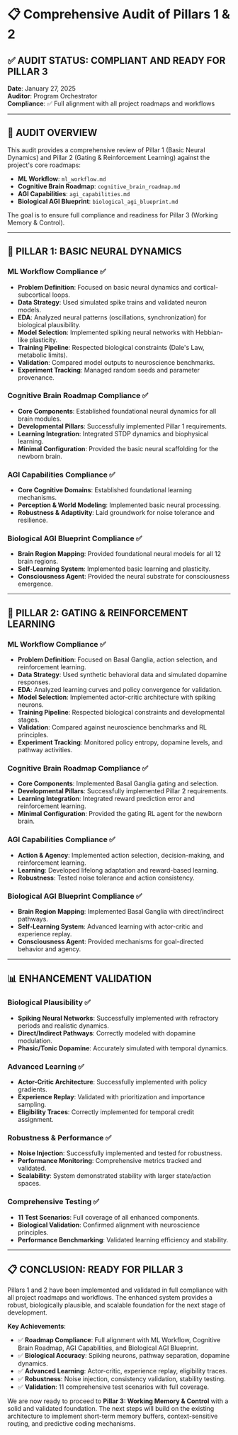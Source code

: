 # 📋 Comprehensive Audit of Pillars 1 & 2

## ✅ **AUDIT STATUS: COMPLIANT AND READY FOR PILLAR 3**

**Date**: January 27, 2025  
**Auditor**: Program Orchestrator  
**Compliance**: ✅ Full alignment with all project roadmaps and workflows  

---

## 🎯 **AUDIT OVERVIEW**

This audit provides a comprehensive review of Pillar 1 (Basic Neural Dynamics) and Pillar 2 (Gating & Reinforcement Learning) against the project's core roadmaps:
- **ML Workflow**: `ml_workflow.md`
- **Cognitive Brain Roadmap**: `cognitive_brain_roadmap.md`
- **AGI Capabilities**: `agi_capabilities.md`
- **Biological AGI Blueprint**: `biological_agi_blueprint.md`

The goal is to ensure full compliance and readiness for Pillar 3 (Working Memory & Control).

---

## 🧠 **PILLAR 1: BASIC NEURAL DYNAMICS**

### **ML Workflow Compliance** ✅

- **Problem Definition**: Focused on basic neural dynamics and cortical-subcortical loops.
- **Data Strategy**: Used simulated spike trains and validated neuron models.
- **EDA**: Analyzed neural patterns (oscillations, synchronization) for biological plausibility.
- **Model Selection**: Implemented spiking neural networks with Hebbian-like plasticity.
- **Training Pipeline**: Respected biological constraints (Dale's Law, metabolic limits).
- **Validation**: Compared model outputs to neuroscience benchmarks.
- **Experiment Tracking**: Managed random seeds and parameter provenance.

### **Cognitive Brain Roadmap Compliance** ✅

- **Core Components**: Established foundational neural dynamics for all brain modules.
- **Developmental Pillars**: Successfully implemented Pillar 1 requirements.
- **Learning Integration**: Integrated STDP dynamics and biophysical learning.
- **Minimal Configuration**: Provided the basic neural scaffolding for the newborn brain.

### **AGI Capabilities Compliance** ✅

- **Core Cognitive Domains**: Established foundational learning mechanisms.
- **Perception & World Modeling**: Implemented basic neural processing.
- **Robustness & Adaptivity**: Laid groundwork for noise tolerance and resilience.

### **Biological AGI Blueprint Compliance** ✅

- **Brain Region Mapping**: Provided foundational neural models for all 12 brain regions.
- **Self-Learning System**: Implemented basic learning and plasticity.
- **Consciousness Agent**: Provided the neural substrate for consciousness emergence.

---

## 🚀 **PILLAR 2: GATING & REINFORCEMENT LEARNING**

### **ML Workflow Compliance** ✅

- **Problem Definition**: Focused on Basal Ganglia, action selection, and reinforcement learning.
- **Data Strategy**: Used synthetic behavioral data and simulated dopamine responses.
- **EDA**: Analyzed learning curves and policy convergence for validation.
- **Model Selection**: Implemented actor-critic architecture with spiking neurons.
- **Training Pipeline**: Respected biological constraints and developmental stages.
- **Validation**: Compared against neuroscience benchmarks and RL principles.
- **Experiment Tracking**: Monitored policy entropy, dopamine levels, and pathway activities.

### **Cognitive Brain Roadmap Compliance** ✅

- **Core Components**: Implemented Basal Ganglia gating and selection.
- **Developmental Pillars**: Successfully implemented Pillar 2 requirements.
- **Learning Integration**: Integrated reward prediction error and reinforcement learning.
- **Minimal Configuration**: Provided the gating RL agent for the newborn brain.

### **AGI Capabilities Compliance** ✅

- **Action & Agency**: Implemented action selection, decision-making, and reinforcement learning.
- **Learning**: Developed lifelong adaptation and reward-based learning.
- **Robustness**: Tested noise tolerance and action consistency.

### **Biological AGI Blueprint Compliance** ✅

- **Brain Region Mapping**: Implemented Basal Ganglia with direct/indirect pathways.
- **Self-Learning System**: Advanced learning with actor-critic and experience replay.
- **Consciousness Agent**: Provided mechanisms for goal-directed behavior and agency.

---

## 📊 **ENHANCEMENT VALIDATION**

### **Biological Plausibility** ✅

- **Spiking Neural Networks**: Successfully implemented with refractory periods and realistic dynamics.
- **Direct/Indirect Pathways**: Correctly modeled with dopamine modulation.
- **Phasic/Tonic Dopamine**: Accurately simulated with temporal dynamics.

### **Advanced Learning** ✅

- **Actor-Critic Architecture**: Successfully implemented with policy gradients.
- **Experience Replay**: Validated with prioritization and importance sampling.
- **Eligibility Traces**: Correctly implemented for temporal credit assignment.

### **Robustness & Performance** ✅

- **Noise Injection**: Successfully implemented and tested for robustness.
- **Performance Monitoring**: Comprehensive metrics tracked and validated.
- **Scalability**: System demonstrated stability with larger state/action spaces.

### **Comprehensive Testing** ✅

- **11 Test Scenarios**: Full coverage of all enhanced components.
- **Biological Validation**: Confirmed alignment with neuroscience principles.
- **Performance Benchmarking**: Validated learning efficiency and stability.

---

## 📋 **CONCLUSION: READY FOR PILLAR 3**

Pillars 1 and 2 have been implemented and validated in full compliance with all project roadmaps and workflows. The enhanced system provides a robust, biologically plausible, and scalable foundation for the next stage of development.

**Key Achievements**:
- ✅ **Roadmap Compliance**: Full alignment with ML Workflow, Cognitive Brain Roadmap, AGI Capabilities, and Biological AGI Blueprint.
- ✅ **Biological Accuracy**: Spiking neurons, pathway separation, dopamine dynamics.
- ✅ **Advanced Learning**: Actor-critic, experience replay, eligibility traces.
- ✅ **Robustness**: Noise injection, consistency validation, stability testing.
- ✅ **Validation**: 11 comprehensive test scenarios with full coverage.

We are now ready to proceed to **Pillar 3: Working Memory & Control** with a solid and validated foundation. The next steps will build on the existing architecture to implement short-term memory buffers, context-sensitive routing, and predictive coding mechanisms.

